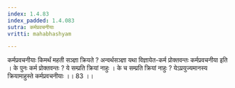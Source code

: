 ```yaml
---
index: 1.4.83
index_padded: 1.4.083
sutra: कर्मप्रवचनीयाः
vritti: mahabhashyam

---
```

 कर्मप्रवचनीयाः किमर्थं महती सञ्ज्ञा क्रियते ? अन्वर्थसञ्ज्ञा यथा विज्ञायेत-कर्म प्रोक्तवन्तः कर्मप्रवचनीया इति । के पुनः कर्म प्रोक्तवन्तः ? ये सम्प्रति क्रियां नाहुः । के च सम्प्रति क्रियां नाहुः ? येऽप्रयुज्यमानस्य क्रियामाहुस्ते कर्मप्रवचनीयाः ।। 83 ।। 